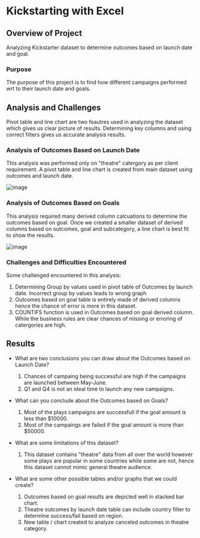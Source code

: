 # Kickstarting with Excel

## Overview of Project
Analyzing Kickstarter dataset to determine outcomes based on launch date and goal.

### Purpose
The purpose of this project is to find how different campaigns performed wrt to their launch date and goals.

## Analysis and Challenges
Pivot table and line chart are two feautres used in analyzing the dataset which gives us clear picture of results. Determining key columns and using correct filters gives us accurate analysis results.

### Analysis of Outcomes Based on Launch Date
This analysis was performed only on "theatre" catergory as per client requirement. A pivot table and line chart is created from main dataset using outcomes and launch date. 

![image](https://user-images.githubusercontent.com/83181834/116597779-df711880-a8da-11eb-9595-6f26ff107400.png)

### Analysis of Outcomes Based on Goals
This analysis required many derived column calcuations to determine the outcomes based on goal. Once we created a smaller dataset of derived columns based on outcomes, goal and subcategory, a line chart is best fit to show the results.

![image](https://user-images.githubusercontent.com/83181834/116597823-ec8e0780-a8da-11eb-9d23-6c339ebe242d.png)


### Challenges and Difficulties Encountered
Some challenged encountered in this analysis:
  1. Determining Group by values used in pivot table of Outcomes by launch date. Incorrect group by values leads to wrong graph
  2. Outcomes based on goal table is entirely made of derived columns hence the chance of error is more in this dataset.
  3. COUNTIFS function is used in Outcomes based on goal derived column. While the business rules are clear chances of missing or erroring of catergories are high.

## Results

- What are two conclusions you can draw about the Outcomes based on Launch Date?
  1. Chances of campaing being successful are high if the campaigns are launched between May-June.
  2. Q1 and Q4 is not an ideal time to launch any new campaigns.


- What can you conclude about the Outcomes based on Goals?
  1. Most of the plays campaigns are successfull if the goal amount is less than $10000.
  2. Most of the campaings are failed if the goal amount is more than $50000.

- What are some limitations of this dataset?
  1. This dataset contains "theatre" data from all over the world however some plays are popular in some countries while some are not, hence this dataset cannot mimic general theatre audience.

- What are some other possible tables and/or graphs that we could create?
  1. Outcomes based on goal results are depicted well in stacked bar chart. 
  2. Theatre outcomes by launch date table can include country filter to determine success/fail based on region.
  3. New table / chart created to analyze canceled outcomes in theatre category.
  
